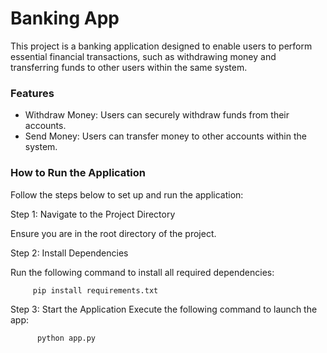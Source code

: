 # Banking App
This project is a banking application designed to enable users to perform essential financial transactions, such as withdrawing money and transferring funds to other users within the same system.

### Features

- Withdraw Money: Users can securely withdraw funds from their accounts.
- Send Money: Users can transfer money to other accounts within the system.
### How to Run the Application

Follow the steps below to set up and run the application:

Step 1: Navigate to the Project Directory

Ensure you are in the root directory of the project.

Step 2: Install Dependencies

Run the following command to install all required dependencies:
 ```bash
      pip install requirements.txt
```
Step 3: Start the Application
Execute the following command to launch the app:
```bash
      python app.py
```
